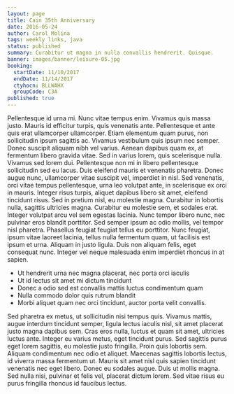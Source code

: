 ```yaml
---
layout: page
title: Cain 35th Anniversary
date: 2016-05-24
author: Carol Molina
tags: weekly links, java
status: published
summary: Curabitur ut magna in nulla convallis hendrerit. Quisque.
banner: images/banner/leisure-05.jpg
booking:
  startDate: 11/10/2017
  endDate: 11/14/2017
  ctyhocn: BLLWAHX
  groupCode: C3A
published: true
---
```

Pellentesque id urna mi. Nunc vitae tempus enim. Vivamus quis massa justo. Mauris id efficitur turpis, quis venenatis ante. Pellentesque et ante quis erat ullamcorper ullamcorper. Etiam elementum quam purus, non sollicitudin ipsum sagittis ac. Vivamus vestibulum quis ipsum nec semper. Donec suscipit aliquam nibh vel varius. Aenean dapibus quam ex, at fermentum libero gravida vitae. Sed in varius lorem, quis scelerisque nulla. Vivamus sed lorem dui. Pellentesque non mi in libero pellentesque sollicitudin sed eu lacus. Duis eleifend mauris et venenatis pharetra. Donec augue nunc, ullamcorper vitae suscipit vel, imperdiet in nisl. Sed venenatis, orci vitae tempus pellentesque, urna leo volutpat ante, in scelerisque ex orci in mauris. Integer risus turpis, aliquet dapibus libero sit amet, eleifend tincidunt risus.
Sed in pretium nisl, eu molestie magna. Curabitur in lobortis nulla, sagittis ultricies magna. Curabitur eu molestie sem, et sodales erat. Integer volutpat arcu vel sem egestas lacinia. Nunc tempor libero nunc, nec pulvinar eros blandit porttitor. Sed semper ipsum ac odio mollis, vel tempor nisl pharetra. Phasellus feugiat feugiat tellus eu porttitor. Nunc feugiat, ipsum vitae laoreet lacinia, tellus nulla fermentum quam, ut facilisis est ipsum et urna. Aliquam in justo ligula. Duis non aliquam felis, eget consequat nunc. Integer vel neque malesuada enim imperdiet rhoncus in at sapien.

* Ut hendrerit urna nec magna placerat, nec porta orci iaculis
* Ut id lectus sit amet mi dictum tincidunt
* Donec a odio sed est convallis mattis luctus condimentum quam
* Nulla commodo dolor quis rutrum blandit
* Morbi aliquet quam nec orci tincidunt, auctor porta velit convallis.

Sed pharetra ex metus, ut sollicitudin nisi tempus quis. Vivamus mattis, augue interdum tincidunt semper, ligula lectus iaculis nisl, sit amet placerat justo magna dapibus sem. Cras eros nulla, luctus et quam sit amet, ultricies luctus ante. Integer eu varius metus, eget tincidunt purus. Sed sagittis purus eget lorem sagittis, eu molestie justo fringilla. Proin quis lobortis sem. Aliquam condimentum nec odio et aliquet. Maecenas sagittis lobortis lectus, id viverra massa fermentum ut. Mauris sit amet nisl quis sapien tincidunt venenatis nec eget libero. Donec eu sodales augue. Duis ut mollis magna. Sed nulla nisi, pulvinar et felis vel, placerat dictum lorem. Sed vitae risus eu purus fringilla rhoncus id faucibus lectus.

